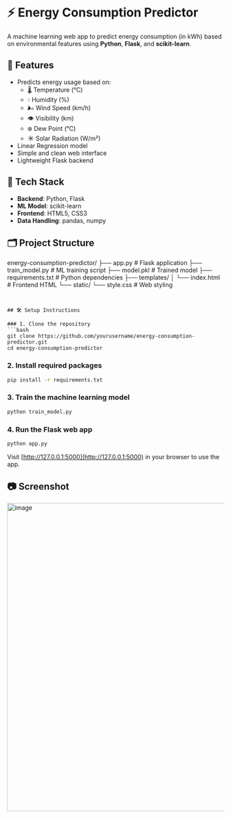 # ⚡ Energy Consumption Predictor

A machine learning web app to predict energy consumption (in kWh) based on environmental features using **Python**, **Flask**, and **scikit-learn**.

## 🚀 Features

- Predicts energy usage based on:
  - 🌡️ Temperature (°C)
  - 💧 Humidity (%)
  - 🌬️ Wind Speed (km/h)
  - 👁️ Visibility (km)
  - ❄️ Dew Point (°C)
  - ☀️ Solar Radiation (W/m²)
- Linear Regression model
- Simple and clean web interface
- Lightweight Flask backend


## 🧠 Tech Stack

- **Backend**: Python, Flask
- **ML Model**: scikit-learn
- **Frontend**: HTML5, CSS3
- **Data Handling**: pandas, numpy


## 🗂️ Project Structure

energy-consumption-predictor/
├── app.py                # Flask application
├── train\_model.py        # ML training script
├── model.pkl             # Trained model
├── requirements.txt      # Python dependencies
├── templates/
│   └── index.html        # Frontend HTML
└── static/
└── style.css         # Web styling

````


## 🛠️ Setup Instructions

### 1. Clone the repository
```bash
git clone https://github.com/yourusername/energy-consumption-predictor.git
cd energy-consumption-predictor
````

### 2. Install required packages

```bash
pip install -r requirements.txt
```

### 3. Train the machine learning model

```bash
python train_model.py
```

### 4. Run the Flask web app

```bash
python app.py
```

Visit [http://127.0.0.1:5000](http://127.0.0.1:5000) in your browser to use the app.


## 📷 Screenshot


<img width="767" height="716" alt="image" src="https://github.com/user-attachments/assets/efa6213a-92f1-4ef2-9842-466e74fc029e" />







